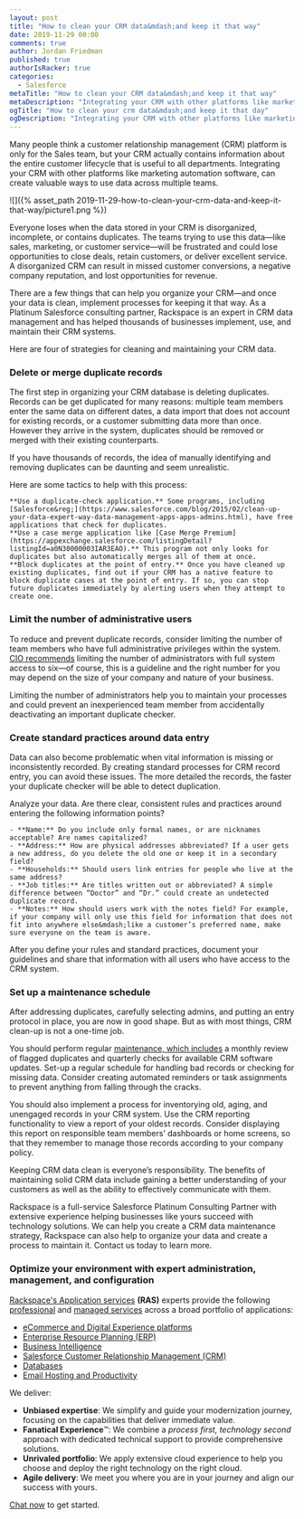 ```yaml
---
layout: post
title: "How to clean your CRM data&mdash;and keep it that way"
date: 2019-11-29 00:00
comments: true
author: Jordan Friedman
published: true
authorIsRacker: true
categories:
  - Salesforce
metaTitle: "How to clean your CRM data&mdash;and keep it that way"
metaDescription: "Integrating your CRM with other platforms like marketing automation software, can create valuable ways to use data across multiple teams"
ogTitle: "How to clean your crm data&mdash;and keep it that day"
ogDescription: "Integrating your CRM with other platforms like marketing automation software, can create valuable ways to use data across multiple teams"
---
```


Many people think a customer relationship management (CRM) platform is only for the Sales team, but your CRM actually contains information about the entire customer lifecycle that is useful to all departments. Integrating your CRM with other platforms like marketing automation software, can create valuable ways to use data across multiple teams.

<!-- more -->

![]({% asset_path 2019-11-29-how-to-clean-your-crm-data-and-keep-it-that-way/picture1.png %})

Everyone loses when the data stored in your CRM is disorganized, incomplete, or contains duplicates. The teams trying to use this data&mdash;like sales, marketing, or customer service&mdash;will be frustrated and could lose opportunities to close deals, retain customers, or deliver excellent service. A disorganized CRM can result in missed customer conversions, a negative company reputation, and lost opportunities for revenue.

There are a few things that can help you organize your CRM&mdash;and once your data is clean, implement processes for keeping it that way. As a Platinum Salesforce consulting partner, Rackspace is an expert in CRM data management and has helped thousands of businesses implement, use, and maintain their CRM systems. 

Here are four of strategies for cleaning and maintaining your CRM data.

### Delete or merge duplicate records

The first step in organizing your CRM database is deleting duplicates. Records can be get duplicated for many reasons: multiple team members enter the same data on different dates, a data import that does not account for existing records, or a customer submitting data more than once. However they arrive in the system, duplicates should be removed or merged with their existing counterparts.

If you have thousands of records, the idea of manually identifying and removing duplicates can be daunting and seem unrealistic. 

Here are some tactics to help with this process:

    **Use a duplicate-check application.** Some programs, including [Salesforce&reg;](https://www.salesforce.com/blog/2015/02/clean-up-your-data-expert-way-data-management-apps-apps-admins.html), have free applications that check for duplicates. 
    **Use a case merge application like [Case Merge Premium](https://appexchange.salesforce.com/listingDetail?listingId=a0N30000003IAR3EAO).** This program not only looks for duplicates but also automatically merges all of them at once. 
    **Block duplicates at the point of entry.** Once you have cleaned up existing duplicates, find out if your CRM has a native feature to block duplicate cases at the point of entry. If so, you can stop future duplicates immediately by alerting users when they attempt to create one. 

### Limit the number of administrative users

To reduce and prevent duplicate records, consider limiting the number of team members who have full administrative privileges within the system. [CIO recommends](https://www.cio.com/article/3156518/13-tips-for-managing-the-data-in-salesforce-com.html) limiting the number of administrators with full system access to six&mdash;of course, this is a guideline and the right number for you may depend on the size of your company and nature of your business.

Limiting the number of administrators help you to maintain your processes and could prevent an inexperienced team member from accidentally deactivating an important duplicate checker. 

### Create standard practices around data entry

Data can also become problematic when vital information is missing or inconsistently recorded. By creating standard processes for CRM record entry, you can avoid these issues. The more detailed the records, the faster your duplicate checker will be able to detect duplication. 

Analyze your data. Are there clear, consistent rules and practices around entering the following information points?

    - **Name:** Do you include only formal names, or are nicknames acceptable? Are names capitalized?
    - **Address:** How are physical addresses abbreviated? If a user gets a new address, do you delete the old one or keep it in a secondary field?
    - **Households:** Should users link entries for people who live at the same address?
    - **Job titles:** Are titles written out or abbreviated? A simple difference between “Doctor” and “Dr.” could create an undetected duplicate record.
    - **Notes:** How should users work with the notes field? For example, if your company will only use this field for information that does not fit into anywhere else&mdash;like a customer’s preferred name, make sure everyone on the team is aware.

After you define your rules and standard practices, document your guidelines and share that information with all users who have access to the CRM system.

### Set up a maintenance schedule

After addressing duplicates, carefully selecting admins, and putting an entry protocol in place, you are now in good shape. But as with most things, CRM clean-up is not a one-time job. 

You should perform regular [maintenance, which includes](https://www.cio.com/article/3156518/13-tips-for-managing-the-data-in-salesforce-com.html) a monthly review of flagged duplicates and quarterly checks for available CRM software updates. Set-up a regular schedule for handling bad records or checking for missing data. Consider creating automated reminders or task assignments to prevent anything from falling through the cracks. 

You should also implement a process for inventorying old, aging, and unengaged records in your CRM system. Use the CRM reporting functionality to view a report of your oldest records. Consider displaying this report on responsible team members’ dashboards or home screens, so that they remember to manage those records according to your company policy.

Keeping CRM data clean is everyone’s responsibility. The benefits of maintaining solid CRM data include gaining a better understanding of your customers as well as the ability to effectively communicate with them. 

Rackspace is a full-service Salesforce Platinum Consulting Partner with extensive experience helping businesses like yours succeed with technology solutions. We can help you create a CRM data maintenance strategy,  Rackspace can also help to organize your data and create a process to maintain it. Contact us today to learn more.


### Optimize your environment with expert administration, management, and configuration

[Rackspace's Application services](https://www.rackspace.com/application-management/managed-services)
**(RAS)** experts provide the following [professional](https://www.rackspace.com/application-management/professional-services)
and
[managed services](https://www.rackspace.com/application-management/managed-services) across
a broad portfolio of applications:

- [eCommerce and Digital Experience platforms](https://www.rackspace.com/ecommerce-digital-experience)
- [Enterprise Resource Planning (ERP)](https://www.rackspace.com/erp)
- [Business Intelligence](https://www.rackspace.com/business-intelligence)
- [Salesforce Customer Relationship Management (CRM)](https://www.rackspace.com/salesforce-managed-services)
- [Databases](https://www.rackspace.com/dba-services)
- [Email Hosting and Productivity](https://www.rackspace.com/email-hosting)

We deliver:

- **Unbiased expertise**: We simplify and guide your modernization journey,
focusing on the capabilities that deliver immediate value.
- **Fanatical Experience**&trade;: We combine a *process first, technology second*
approach with dedicated technical support to provide comprehensive solutions.
- **Unrivaled portfolio**: We apply extensive cloud experience to help you
choose and deploy the right technology on the right cloud.
- **Agile delivery**: We meet you where you are in your journey and align
our success with yours.

[Chat now](https://www.rackspace.com/#chat) to get started.

